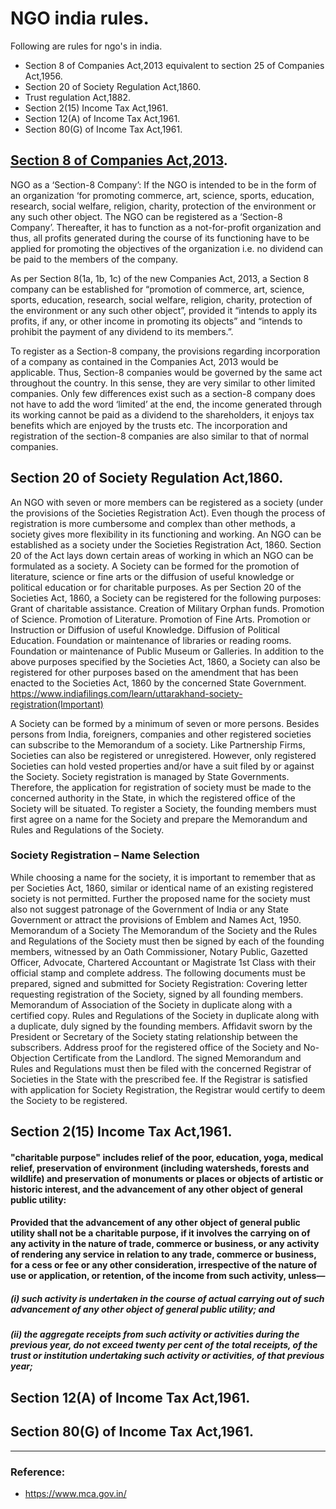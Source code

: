 # NGO india rules.

Following are rules for ngo's in india.

* Section 8 of Companies Act,2013 equivalent to section 25 of Companies Act,1956.
* Section 20 of Society Regulation Act,1860.
* Trust regulation Act,1882.
* Section 2(15) Income Tax Act,1961.  
* Section 12(A) of Income Tax Act,1961.
* Section 80(G) of Income Tax Act,1961.

## [Section 8 of Companies Act,2013](https://www.mca.gov.in/SearchableActs/Section8.htm).

NGO as a ‘Section-8 Company’: If the NGO is intended to be in the form of an organization ‘for promoting commerce, art, science, sports, education, research, social welfare, religion, charity, protection of the environment or any such other object. The NGO can be registered as a ‘Section-8 Company’. Thereafter, it has to function as a not-for-profit organization and thus, all profits generated during the course of its functioning have to be applied for promoting the objectives of the organization i.e. no dividend can be paid to the members of the company. 

As per Section 8(1a, 1b, 1c) of the new Companies Act, 2013, a Section 8 company can be established for “promotion of commerce, art, science, sports, education, research, social welfare, religion, charity, protection of the environment or any such other object”, provided it “intends to apply its profits, if any, or other income in promoting its objects” and “intends to prohibit the payment of any dividend to its members.”.

To register as a Section-8 company, the provisions regarding incorporation of a company as contained in the Companies Act, 2013 would be applicable. Thus, Section-8 companies would be governed by the same act throughout the country. In this sense, they are very similar to other limited companies. Only few differences exist such as a section-8 company does not have to add the word ‘limited’ at the end, the income generated through its working cannot be paid as a dividend to the shareholders, it enjoys tax benefits which are enjoyed by the trusts etc. The incorporation and registration of the section-8 companies are also similar to that of normal companies.



## Section 20 of Society Regulation Act,1860.

 An NGO with seven or more members can be registered as a society (under the provisions of the Societies Registration Act). Even though the process of registration is more cumbersome and complex than other methods, a society gives more flexibility in its functioning and working.
 An NGO can be established as a society under the Societies Registration Act, 1860. Section 20 of the Act lays down certain areas of working in which an NGO can be formulated as a society.
A Society can be formed for the promotion of literature, science or fine arts or the diffusion of useful knowledge or political education or for charitable purposes. As per Section 20 of the Societies Act, 1860, a Society can be registered for the following purposes:
Grant of charitable assistance.
Creation of Military Orphan funds.
Promotion of Science.
Promotion of Literature.
Promotion of Fine Arts.
Promotion or Instruction or Diffusion of useful Knowledge.
Diffusion of Political Education.
Foundation or maintenance of libraries or reading rooms.
Foundation or maintenance of Public Museum or Galleries.
In addition to the above purposes specified by the Societies Act, 1860, a Society can also be registered for other purposes based on the amendment that has been enacted to the Societies Act, 1860 by the concerned State Government.
https://www.indiafilings.com/learn/uttarakhand-society-registration(Important) 

A Society can be formed by a minimum of seven or more persons. Besides persons from India, foreigners, companies and other registered societies can subscribe to the Memorandum of a society. Like Partnership Firms, Societies can also be registered or unregistered. However, only registered Societies can hold vested properties and/or have a suit filed by or against the Society.
Society registration is managed by State Governments. Therefore, the application for registration of society must be made to the concerned authority in the State, in which the registered office of the Society will be situated.
To register a Society, the founding members must first agree on a name for the Society and prepare the Memorandum and Rules and Regulations of the Society.

 ### Society Registration – Name Selection
While choosing a name for the society, it is important to remember that as per Societies Act, 1860, similar or identical name of an existing registered society is not permitted. Further the proposed name for the society must also not suggest patronage of the Government of India or any State Government or attract the provisions of Emblem and Names Act, 1950.
Memorandum of a Society
The Memorandum of the Society and the Rules and Regulations of the Society must then be signed by each of the founding members, witnessed by an Oath Commissioner, Notary Public, Gazetted Officer, Advocate, Chartered Accountant or Magistrate 1st Class with their official stamp and complete address. The following documents must be prepared, signed and submitted for Society Registration:
Covering letter requesting registration of the Society, signed by all founding members.
Memorandum of Association of the Society in duplicate along with a certified copy.
Rules and Regulations of the Society in duplicate along with a duplicate, duly signed by the founding members.
Affidavit sworn by the President or Secretary of the Society stating relationship between the subscribers.
Address proof for the registered office of the Society and No-Objection Certificate from the Landlord.
The signed Memorandum and Rules and Regulations must then be filed with the concerned Registrar of Societies in the State with the prescribed fee. If the Registrar is satisfied with application for Society Registration, the Registrar would certify to deem the Society to be registered.


## Section 2(15) Income Tax Act,1961.
#### "charitable purpose" includes relief of the poor, education, yoga, medical relief, preservation of environment (including watersheds, forests and wildlife) and preservation of monuments or places or objects of artistic or historic interest, and the advancement of any other object of general public utility:
#### Provided that the advancement of any other object of general public utility shall not be a charitable purpose, if it involves the carrying on of any activity in the nature of trade, commerce or business, or any activity of rendering any service in relation to any trade, commerce or business, for a cess or fee or any other consideration, irrespective of the nature of use or application, or retention, of the income from such activity, unless—
 ##### (i) such activity is undertaken in the course of actual carrying out of such advancement of any other object of general public utility; and
 ##### (ii) the aggregate receipts from such activity or activities during the previous year, do not exceed twenty per cent of the total receipts, of the trust or institution undertaking such activity or activities, of that previous year;
 
## Section 12(A) of Income Tax Act,1961.


## Section 80(G) of Income Tax Act,1961.


---


### Reference:
* https://www.mca.gov.in/
